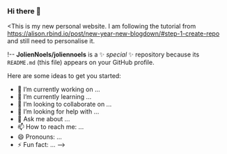 ### Hi there 👋

<This is my new personal website. I am following the tutorial from https://alison.rbind.io/post/new-year-new-blogdown/#step-1-create-repo and still need to personalise it.

!--
**JolienNoels/joliennoels** is a ✨ _special_ ✨ repository because its `README.md` (this file) appears on your GitHub profile.

Here are some ideas to get you started:

- 🔭 I’m currently working on ...
- 🌱 I’m currently learning ...
- 👯 I’m looking to collaborate on ...
- 🤔 I’m looking for help with ...
- 💬 Ask me about ...
- 📫 How to reach me: ...
- 😄 Pronouns: ...
- ⚡ Fun fact: ...
-->
